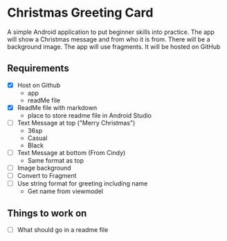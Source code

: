 # Christmas Greeting Card

A simple Android application to put beginner skills into practice.  The app will show a Christmas message and from who it is from.  There will be a background image.  The app will use fragments.    It will be hosted on GitHub

## Requirements

- [x] Host on Github 
  * app 
  * readMe file 
- [x] ReadMe file with markdown
  * place to store readme file in Android Studio
- [ ] Text Message at top ("Merry Christmas")
  * 36sp
  * Casual
  * Black
- [ ] Text Message at bottom (From Cindy)
  * Same format as top
- [ ] Image background
- [ ] Convert to Fragment
- [ ] Use string format for greeting including name
  * Get name from viewmodel

## Things to work on

- [ ] What should go in a readme file

